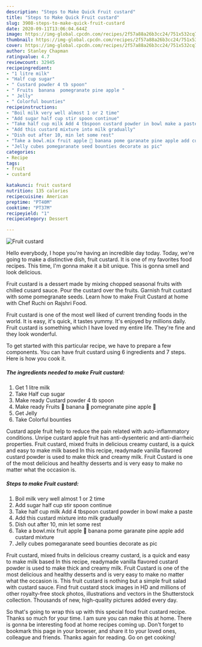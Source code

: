 ```yaml
---
description: "Steps to Make Quick Fruit custard"
title: "Steps to Make Quick Fruit custard"
slug: 3908-steps-to-make-quick-fruit-custard
date: 2020-09-11T13:06:04.644Z
image: https://img-global.cpcdn.com/recipes/2f57a88a26b3cc24/751x532cq70/fruit-custard-recipe-main-photo.jpg
thumbnail: https://img-global.cpcdn.com/recipes/2f57a88a26b3cc24/751x532cq70/fruit-custard-recipe-main-photo.jpg
cover: https://img-global.cpcdn.com/recipes/2f57a88a26b3cc24/751x532cq70/fruit-custard-recipe-main-photo.jpg
author: Stanley Chapman
ratingvalue: 4.7
reviewcount: 32945
recipeingredient:
- "1 litre milk"
- "Half cup sugar"
- " Custard powder 4 tb spoon"
- " Fruits  banana  pomegranate pine apple "
- " Jelly"
- " Colorful bounties"
recipeinstructions:
- "Boil milk very well almost 1 or 2 time"
- "Add sugar half cup stir spoon continue"
- "Take half cup milk Add 4 tbspoon custard powder in bowl make a paste"
- "Add this custard mixture into milk gradually"
- "Dish out after 10, min let some rest"
- "Take a bowl.mix fruit apple 🍎 banana pome garanate pine apple add custard mixture"
- "Jelly cubes pomegaranate seed bounties decorate as pic"
categories:
- Recipe
tags:
- fruit
- custard

katakunci: fruit custard 
nutrition: 135 calories
recipecuisine: American
preptime: "PT40M"
cooktime: "PT37M"
recipeyield: "1"
recipecategory: Dessert

---
```



![Fruit custard](https://img-global.cpcdn.com/recipes/2f57a88a26b3cc24/751x532cq70/fruit-custard-recipe-main-photo.jpg)

Hello everybody, I hope you're having an incredible day today. Today, we're going to make a distinctive dish, fruit custard. It is one of my favorites food recipes. This time, I'm gonna make it a bit unique. This is gonna smell and look delicious.

Fruit custard is a dessert made by mixing chopped seasonal fruits with chilled cusard sauce. Pour the custard over the fruits. Garnish fruit custard with some pomegranate seeds. Learn how to make Fruit Custard at home with Chef Ruchi on Rajshri Food.

Fruit custard is one of the most well liked of current trending foods in the world. It is easy, it's quick, it tastes yummy. It's enjoyed by millions daily. Fruit custard is something which I have loved my entire life. They're fine and they look wonderful.


To get started with this particular recipe, we have to prepare a few components. You can have fruit custard using 6 ingredients and 7 steps. Here is how you cook it.

<!--inarticleads1-->

##### The ingredients needed to make Fruit custard:

1. Get 1 litre milk
1. Take Half cup sugar
1. Make ready  Custard powder 4 tb spoon
1. Make ready  Fruits 🍎 banana 🍌 pomegranate pine apple 🍏
1. Get  Jelly
1. Take  Colorful bounties


Custard apple fruit help to reduce the pain related with auto-inflammatory conditions. Unripe custard apple fruit has anti-dysenteric and anti-diarrheic properties. Fruit custard, mixed fruits in delicious creamy custard, is a quick and easy to make milk based In this recipe, readymade vanilla flavored custard powder is used to make thick and creamy milk. Fruit Custard is one of the most delicious and healthy desserts and is very easy to make no matter what the occasion is. 

<!--inarticleads2-->

##### Steps to make Fruit custard:

1. Boil milk very well almost 1 or 2 time
1. Add sugar half cup stir spoon continue
1. Take half cup milk Add 4 tbspoon custard powder in bowl make a paste
1. Add this custard mixture into milk gradually
1. Dish out after 10, min let some rest
1. Take a bowl.mix fruit apple 🍎 banana pome garanate pine apple add custard mixture
1. Jelly cubes pomegaranate seed bounties decorate as pic


Fruit custard, mixed fruits in delicious creamy custard, is a quick and easy to make milk based In this recipe, readymade vanilla flavored custard powder is used to make thick and creamy milk. Fruit Custard is one of the most delicious and healthy desserts and is very easy to make no matter what the occasion is. This fruit custard is nothing but a simple fruit salad with custard sauce. Find fruit custard stock images in HD and millions of other royalty-free stock photos, illustrations and vectors in the Shutterstock collection. Thousands of new, high-quality pictures added every day. 

So that's going to wrap this up with this special food fruit custard recipe. Thanks so much for your time. I am sure you can make this at home. There is gonna be interesting food at home recipes coming up. Don't forget to bookmark this page in your browser, and share it to your loved ones, colleague and friends. Thanks again for reading. Go on get cooking!
